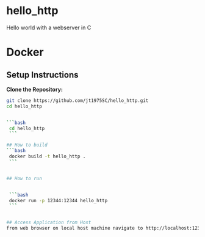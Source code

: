 # hello_http
Hello world with a webserver in C


# Docker


## Setup Instructions

 **Clone the Repository:**
   ```sh
   git clone https://github.com/jt1975SC/hello_http.git
   cd hello_http


  ```bash
    cd hello_http
    ```

## How to build
  ```bash
    docker build -t hello_http .
    ```


## How to run


    ```bash
    docker run -p 12344:12344 hello_http
    ```


## Access Application from Host
from web browser on local host machine navigate to http://localhost:12344 to access the app
